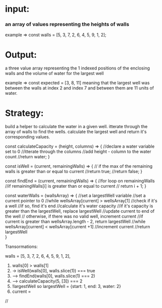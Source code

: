 # input: 
### an array of values representing the heights of walls
 example => const walls = [5, 3, 7, 2, 6, 4, 5, 9, 1, 2];

# Output: 
a three value array representing the 1 indexed positions of the enclosing walls and the volume of water for the largest well

 example => const expected = [3, 8, 11] meaning that the largest well was between the walls at index 2 and index 7 and between them are 11 units of water.

# Strategy: 
build a helper to calculate the water in a given well.  itterate through the array of walls to find the wells.  calculate the largest well and return it's corresponding values.

const calculateCapacity = (height, columns) => {
  //declare a water variable set to 0
  //itterate through the columns
    //add height - column to the water count
  //return water;
}

const isWell = (current, remainingWalls) => {
  // if the max of the remaining walls is greater than or equal to current
    //return true;
  //return false; 
}

const findEnd = (current, remainingWalls) => {
  //for loop on remainingWalls
    //if remainingWalls[i] is greater than or equal to current
      // return i + 1;
}


const waterWalls = (wallsArray) => {
  //set a largestWell variable
  //set a current pointer to 0
  //while wellsArray[current] > wellsArray[1]
    //check if it's a well
      //if so, find it's end
      //calculate it's water capacity
      //if it's capacity is greater than the largestWell, replace largestWell
      //update current to end of the well
    // otherwise, if there was no valid well, increment current
    //if current is greater than wellsArray.length - 2, return largestWell
  //while wellsArray[current] < wellsArray[current +1]
    //increment current
  //return largestWell      
}


Transormations:

walls = [5, 3, 7, 2, 6, 4, 5, 9, 1, 2],

1. walls[0] > walls[1]
2. -> isWell(walls[0], walls.slice(1)) === true
3. --> findEnd(walls[0], walls.slice(1) === 2)
4. --> calculateCapacity(5, [3]) === 2
5. !largestWell so largestWell = {start: 1, end: 3, water: 2}
6. current = 
        


 
//